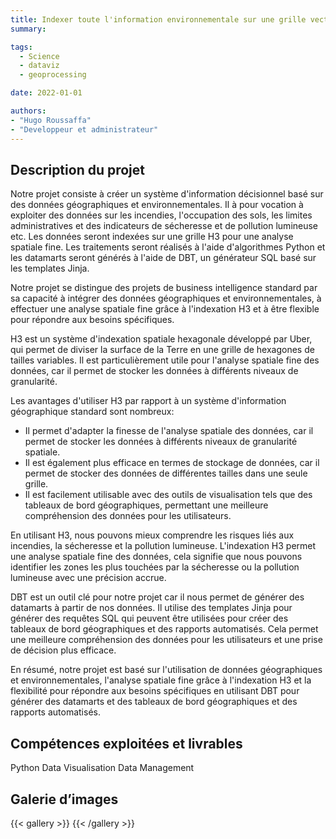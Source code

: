 ```yaml
---
title: Indexer toute l'information environnementale sur une grille vectorielle H3
summary: 

tags:
  - Science
  - dataviz
  - geoprocessing

date: 2022-01-01

authors:
- "Hugo Roussaffa"
- "Developpeur et administrateur"
---
```


## Description du projet 

Notre projet consiste à créer un système d'information décisionnel basé sur des données géographiques et environnementales. Il à pour vocation à exploiter des données sur les incendies, l'occupation des sols, les limites administratives et des indicateurs de sécheresse et de pollution lumineuse etc. Les données seront indexées sur une grille H3 pour une analyse spatiale fine. Les traitements seront réalisés à l'aide d'algorithmes Python et les datamarts seront générés à l'aide de DBT, un générateur SQL basé sur les templates Jinja.

Notre projet se distingue des projets de business intelligence standard par sa capacité à intégrer des données géographiques et environnementales, à effectuer une analyse spatiale fine grâce à l'indexation H3 et à être flexible pour répondre aux besoins spécifiques.

H3 est un système d'indexation spatiale hexagonale développé par Uber, qui permet de diviser la surface de la Terre en une grille de hexagones de tailles variables. Il est particulièrement utile pour l'analyse spatiale fine des données, car il permet de stocker les données à différents niveaux de granularité.

Les avantages d'utiliser H3 par rapport à un système d'information géographique standard sont nombreux:

- Il permet d'adapter la finesse de l'analyse spatiale des données, car il permet de stocker les données à différents niveaux de granularité spatiale.
-  Il est également plus efficace en termes de stockage de données, car il permet de stocker des données de différentes tailles dans une seule grille.
-  Il est facilement utilisable avec des outils de visualisation tels que des tableaux de bord géographiques, permettant une meilleure compréhension des données pour les utilisateurs.
	

En utilisant H3, nous pouvons mieux comprendre les risques liés aux incendies, la sécheresse et la pollution lumineuse. L'indexation H3 permet une analyse spatiale fine des données, cela signifie que nous pouvons identifier les zones les plus touchées par la sécheresse ou la pollution lumineuse avec une précision accrue.

DBT est un outil clé pour notre projet car il nous permet de générer des datamarts à partir de nos données. Il utilise des templates Jinja pour générer des requêtes SQL qui peuvent être utilisées pour créer des tableaux de bord géographiques et des rapports automatisés. Cela permet une meilleure compréhension des données pour les utilisateurs et une prise de décision plus efficace.

En résumé, notre projet est basé sur l'utilisation de données géographiques et environnementales, l'analyse spatiale fine grâce à l'indexation H3 et la flexibilité pour répondre aux besoins spécifiques en utilisant DBT pour générer des datamarts et des tableaux de bord géographiques et des rapports automatisés.


## Compétences exploitées et livrables 
Python
Data Visualisation
Data Management

## Galerie d’images

{{< gallery >}}
{{< /gallery >}}

